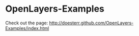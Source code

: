 OpenLayers-Examples
===================

Check out the page: http://doesterr.github.com/OpenLayers-Examples/index.html